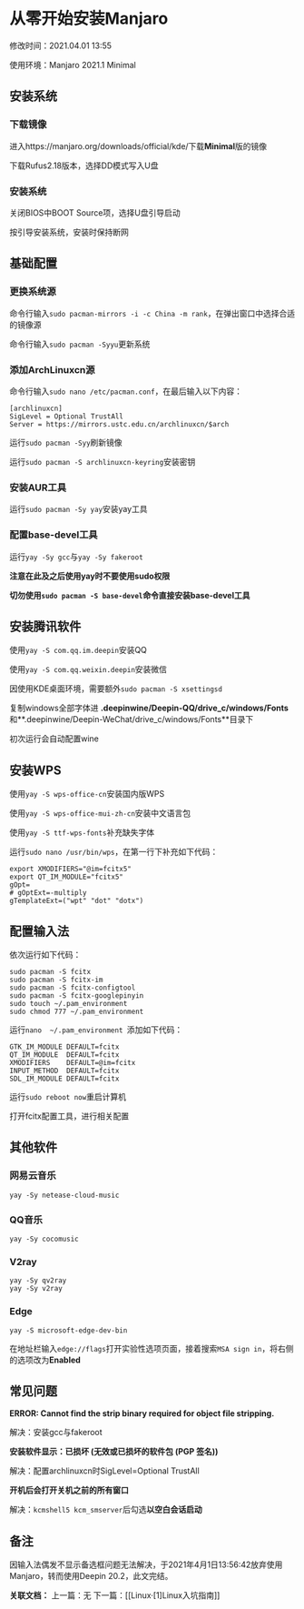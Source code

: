 # 从零开始安装Manjaro

修改时间：2021.04.01 13:55

使用环境：Manjaro 2021.1 Minimal

## 安装系统

### 下载镜像

进入https://manjaro.org/downloads/official/kde/下载**Minimal**版的镜像

下载Rufus2.18版本，选择DD模式写入U盘

### 安装系统

关闭BIOS中BOOT Source项，选择U盘引导启动

按引导安装系统，安装时保持断网

## 基础配置

### 更换系统源

命令行输入`sudo pacman-mirrors -i -c China -m rank`，在弹出窗口中选择合适的镜像源

命令行输入`sudo pacman -Syyu`更新系统

### 添加ArchLinuxcn源

命令行输入`sudo nano /etc/pacman.conf`，在最后输入以下内容：

```text
[archlinuxcn]
SigLevel = Optional TrustAll
Server = https://mirrors.ustc.edu.cn/archlinuxcn/$arch
```

运行`sudo pacman -Syy`刷新镜像

运行`sudo pacman -S archlinuxcn-keyring`安装密钥

### 安装AUR工具

运行`sudo pacman -Sy yay`安装yay工具

### 配置base-devel工具

运行`yay -Sy gcc`与`yay -Sy fakeroot`

**注意在此及之后使用yay时不要使用sudo权限**

**切勿使用`sudo pacman -S base-devel`命令直接安装base-devel工具**

## 安装腾讯软件

使用`yay -S com.qq.im.deepin`安装QQ

使用`yay -S com.qq.weixin.deepin`安装微信

因使用KDE桌面环境，需要额外`sudo pacman -S xsettingsd`

复制windows全部字体进 **.deepinwine/Deepin-QQ/drive_c/windows/Fonts** 和**.deepinwine/Deepin-WeChat/drive_c/windows/Fonts**目录下

初次运行会自动配置wine

## 安装WPS

使用`yay -S wps-office-cn`安装国内版WPS

使用`yay -S wps-office-mui-zh-cn`安装中文语言包

使用`yay -S ttf-wps-fonts`补充缺失字体

运行`sudo nano /usr/bin/wps`，在第一行下补充如下代码：

```text
export XMODIFIERS="@im=fcitx5"
export QT_IM_MODULE="fcitx5"
gOpt=
# gOptExt=-multiply
gTemplateExt=("wpt" "dot" "dotx")
```

## 配置输入法

依次运行如下代码：

```text
sudo pacman -S fcitx
sudo pacman -S fcitx-im
sudo pacman -S fcitx-configtool
sudo pacman -S fcitx-googlepinyin
sudo touch ~/.pam_environment
sudo chmod 777 ~/.pam_environment
```

运行`nano  ~/.pam_environment `添加如下代码：

```text
GTK_IM_MODULE DEFAULT=fcitx
QT_IM_MODULE  DEFAULT=fcitx
XMODIFIERS    DEFAULT=@im=fcitx
INPUT_METHOD  DEFAULT=fcitx
SDL_IM_MODULE DEFAULT=fcitx
```

运行`sudo reboot now`重启计算机

打开fcitx配置工具，进行相关配置

## 其他软件

### 网易云音乐

```text
yay -Sy netease-cloud-music
```

### QQ音乐

```text
yay -Sy cocomusic
```

### V2ray

```text
yay -Sy qv2ray
yay -Sy v2ray
```

### Edge

```
yay -S microsoft-edge-dev-bin
```

在地址栏输入`edge://flags`打开实验性选项页面，接着搜索`MSA sign in`，将右侧的选项改为**Enabled**

## 常见问题

**ERROR: Cannot find the strip binary required for object file stripping.**

解决：安装gcc与fakeroot

**安装软件显示：已损坏 (无效或已损坏的软件包 (PGP 签名))**

解决：配置archlinuxcn时SigLevel=Optional TrustAll

**开机后会打开关机之前的所有窗口**

解决：`kcmshell5 kcm_smserver`后勾选**以空白会话启动**



## 备注

因输入法偶发不显示备选框问题无法解决，于2021年4月1日13:56:42放弃使用Manjaro，转而使用Deepin 20.2，此文完结。


**关联文档：**
上一篇：无
下一篇：[[Linux·[1]Linux入坑指南]]
